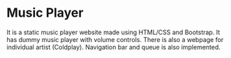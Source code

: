 # Music Player

It is a static music player website made using HTML/CSS and Bootstrap. It has dummy music player with volume controls. There is also a webpage for individual artist (Coldplay). Navigation bar and queue is also implemented.
